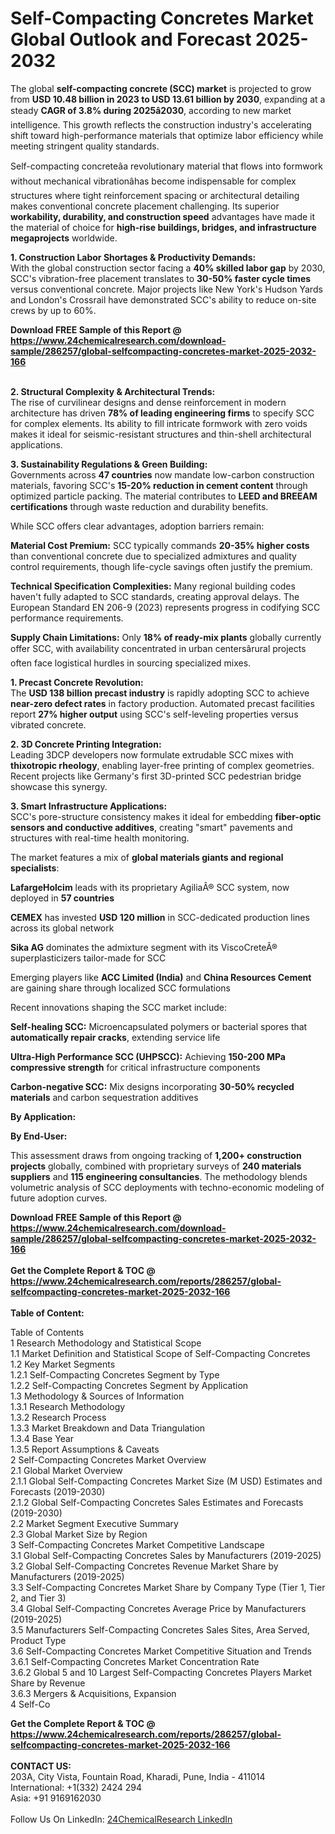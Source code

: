 <h1>Self-Compacting Concretes Market Global Outlook and Forecast 2025-2032</h1><p>The global <strong>self-compacting concrete (SCC) market</strong> is projected to grow from <strong>USD 10.48 billion in 2023 to USD 13.61 billion by 2030</strong>, expanding at a steady <strong>CAGR of 3.8% during 2025â2030</strong>, according to new market intelligence. This growth reflects the construction industry's accelerating shift toward high-performance materials that optimize labor efficiency while meeting stringent quality standards.</p><p>Self-compacting concreteâa revolutionary material that flows into formwork without mechanical vibrationâhas become indispensable for complex structures where tight reinforcement spacing or architectural detailing makes conventional concrete placement challenging. Its superior <strong>workability, durability, and construction speed</strong> advantages have made it the material of choice for <strong>high-rise buildings, bridges, and infrastructure megaprojects</strong> worldwide.</p><p><strong>1. Construction Labor Shortages &amp; Productivity Demands:</strong><br>
With the global construction sector facing a <strong>40% skilled labor gap</strong> by 2030, SCC's vibration-free placement translates to <strong>30-50% faster cycle times</strong> versus conventional concrete. Major projects like New York's Hudson Yards and London's Crossrail have demonstrated SCC's ability to reduce on-site crews by up to 60%.</p><div><b>Download FREE Sample of this Report @ 
            <a href="https://www.24chemicalresearch.com/download-sample/286257/global-selfcompacting-concretes-market-2025-2032-166">
            https://www.24chemicalresearch.com/download-sample/286257/global-selfcompacting-concretes-market-2025-2032-166</a></b></div><br><p><strong>2. Structural Complexity &amp; Architectural Trends:</strong><br>
The rise of curvilinear designs and dense reinforcement in modern architecture has driven <strong>78% of leading engineering firms</strong> to specify SCC for complex elements. Its ability to fill intricate formwork with zero voids makes it ideal for seismic-resistant structures and thin-shell architectural applications.</p><p><strong>3. Sustainability Regulations &amp; Green Building:</strong><br>
Governments across <strong>47 countries</strong> now mandate low-carbon construction materials, favoring SCC's <strong>15-20% reduction in cement content</strong> through optimized particle packing. The material contributes to <strong>LEED and BREEAM certifications</strong> through waste reduction and durability benefits.</p><p>While SCC offers clear advantages, adoption barriers remain:</p><p><strong>Material Cost Premium:</strong> SCC typically commands <strong>20-35% higher costs</strong> than conventional concrete due to specialized admixtures and quality control requirements, though life-cycle savings often justify the premium.</p><p><strong>Technical Specification Complexities:</strong> Many regional building codes haven't fully adapted to SCC standards, creating approval delays. The European Standard EN 206-9 (2023) represents progress in codifying SCC performance requirements.</p><p><strong>Supply Chain Limitations:</strong> Only <strong>18% of ready-mix plants</strong> globally currently offer SCC, with availability concentrated in urban centersârural projects often face logistical hurdles in sourcing specialized mixes.</p><p><strong>1. Precast Concrete Revolution:</strong><br>
The <strong>USD 138 billion precast industry</strong> is rapidly adopting SCC to achieve <strong>near-zero defect rates</strong> in factory production. Automated precast facilities report <strong>27% higher output</strong> using SCC's self-leveling properties versus vibrated concrete.</p><p><strong>2. 3D Concrete Printing Integration:</strong><br>
Leading 3DCP developers now formulate extrudable SCC mixes with <strong>thixotropic rheology</strong>, enabling layer-free printing of complex geometries. Recent projects like Germany's first 3D-printed SCC pedestrian bridge showcase this synergy.</p><p><strong>3. Smart Infrastructure Applications:</strong><br>
SCC's pore-structure consistency makes it ideal for embedding <strong>fiber-optic sensors and conductive additives</strong>, creating "smart" pavements and structures with real-time health monitoring.</p><p>The market features a mix of <strong>global materials giants and regional specialists</strong>:</p><p><strong>LafargeHolcim</strong> leads with its proprietary AgiliaÂ® SCC system, now deployed in <strong>57 countries</strong></p><p><strong>CEMEX</strong> has invested <strong>USD 120 million</strong> in SCC-dedicated production lines across its global network</p><p><strong>Sika AG</strong> dominates the admixture segment with its ViscoCreteÂ® superplasticizers tailor-made for SCC</p><p>Emerging players like <strong>ACC Limited (India)</strong> and <strong>China Resources Cement</strong> are gaining share through localized SCC formulations</p><p>Recent innovations shaping the SCC market include:</p><p><strong>Self-healing SCC:</strong> Microencapsulated polymers or bacterial spores that <strong>automatically repair cracks</strong>, extending service life</p><p><strong>Ultra-High Performance SCC (UHPSCC):</strong> Achieving <strong>150-200 MPa compressive strength</strong> for critical infrastructure components</p><p><strong>Carbon-negative SCC:</strong> Mix designs incorporating <strong>30-50% recycled materials</strong> and carbon sequestration additives</p><p><strong>By Application:</strong></p><p><strong>By End-User:</strong></p><p>This assessment draws from ongoing tracking of <strong>1,200+ construction projects</strong> globally, combined with proprietary surveys of <strong>240 materials suppliers</strong> and <strong>115 engineering consultancies</strong>. The methodology blends volumetric analysis of SCC deployments with techno-economic modeling of future adoption curves.</p><div><b>Download FREE Sample of this Report @ 
            <a href="https://www.24chemicalresearch.com/download-sample/286257/global-selfcompacting-concretes-market-2025-2032-166">
            https://www.24chemicalresearch.com/download-sample/286257/global-selfcompacting-concretes-market-2025-2032-166</a></b></div><br><div><b>Get the Complete Report & TOC @ 
            <a href="https://www.24chemicalresearch.com/reports/286257/global-selfcompacting-concretes-market-2025-2032-166">
            https://www.24chemicalresearch.com/reports/286257/global-selfcompacting-concretes-market-2025-2032-166</a></b></div><br>
            <b>Table of Content:</b><p>Table of Contents<br />
1 Research Methodology and Statistical Scope<br />
1.1 Market Definition and Statistical Scope of Self-Compacting Concretes<br />
1.2 Key Market Segments<br />
1.2.1 Self-Compacting Concretes Segment by Type<br />
1.2.2 Self-Compacting Concretes Segment by Application<br />
1.3 Methodology & Sources of Information<br />
1.3.1 Research Methodology<br />
1.3.2 Research Process<br />
1.3.3 Market Breakdown and Data Triangulation<br />
1.3.4 Base Year<br />
1.3.5 Report Assumptions & Caveats<br />
2 Self-Compacting Concretes Market Overview<br />
2.1 Global Market Overview<br />
2.1.1 Global Self-Compacting Concretes Market Size (M USD) Estimates and Forecasts (2019-2030)<br />
2.1.2 Global Self-Compacting Concretes Sales Estimates and Forecasts (2019-2030)<br />
2.2 Market Segment Executive Summary<br />
2.3 Global Market Size by Region<br />
3 Self-Compacting Concretes Market Competitive Landscape<br />
3.1 Global Self-Compacting Concretes Sales by Manufacturers (2019-2025)<br />
3.2 Global Self-Compacting Concretes Revenue Market Share by Manufacturers (2019-2025)<br />
3.3 Self-Compacting Concretes Market Share by Company Type (Tier 1, Tier 2, and Tier 3)<br />
3.4 Global Self-Compacting Concretes Average Price by Manufacturers (2019-2025)<br />
3.5 Manufacturers Self-Compacting Concretes Sales Sites, Area Served, Product Type<br />
3.6 Self-Compacting Concretes Market Competitive Situation and Trends<br />
3.6.1 Self-Compacting Concretes Market Concentration Rate<br />
3.6.2 Global 5 and 10 Largest Self-Compacting Concretes Players Market Share by Revenue<br />
3.6.3 Mergers & Acquisitions, Expansion<br />
4 Self-Co</p><div><b>Get the Complete Report & TOC @ 
            <a href="https://www.24chemicalresearch.com/reports/286257/global-selfcompacting-concretes-market-2025-2032-166">
            https://www.24chemicalresearch.com/reports/286257/global-selfcompacting-concretes-market-2025-2032-166</a></b></div><br><b>CONTACT US:</b><br>
            203A, City Vista, Fountain Road, Kharadi, Pune, India - 411014<br>
            International: +1(332) 2424 294<br>
            Asia: +91 9169162030 <br><br>
            Follow Us On LinkedIn: <a href="https://www.linkedin.com/company/24chemicalresearch/">24ChemicalResearch LinkedIn</a>